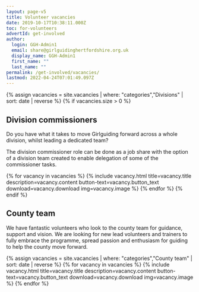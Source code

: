 ```yaml
---
layout: page-v5
title: Volunteer vacancies
date: 2019-10-17T10:38:11.000Z
toc: for-volunteers
advertId: get-involved
author:
  login: GGH-Admin1
  email: share@girlguidinghertfordshire.org.uk
  display_name: GGH-Admin1
  first_name: ""
  last_name: ""
permalink: /get-involved/vacancies/
lastmod: 2022-04-24T07:01:49.097Z
---
```

{% assign vacancies = site.vacancies | where: "categories","Divisions" | sort: date | reverse %}
{% if vacancies.size > 0 %}

## Division commissioners

Do you have what it takes to move Girlguiding forward across a whole division, whilst leading a dedicated team?

<!-- Fantastic opportunities to influence and create real change have become available.

Make a positive difference to others and improve opportunities for girls and young women.-->

The division commissioner role can be done as a job share with the option of a division team created to enable delegation of some of the commissioner tasks.

{% for vacancy in vacancies %}
{% include vacancy.html title=vacancy.title description=vacancy.content button-text=vacancy.button_text download=vacancy.download img=vacancy.image %}
{% endfor %}
{% endif %}

## County team

We have fantastic volunteers who look to the county team for guidance, support and vision. We are looking for new lead volunteers and trainers to fully embrace the programme, spread passion and enthusiasm for guiding to help the county move forward.

{% assign vacancies = site.vacancies | where: "categories","County team" | sort: date | reverse %}
{% for vacancy in vacancies %}
{% include vacancy.html title=vacancy.title description=vacancy.content button-text=vacancy.button_text download=vacancy.download img=vacancy.image %}
{% endfor %}
